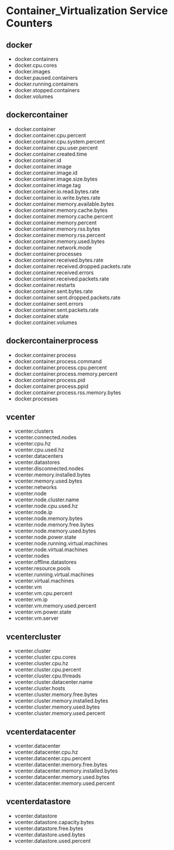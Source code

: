 # Container_Virtualization Service Counters

## docker
- docker.containers
- docker.cpu.cores
- docker.images
- docker.paused.containers
- docker.running.containers
- docker.stopped.containers
- docker.volumes

## dockercontainer
- docker.container
- docker.container.cpu.percent
- docker.container.cpu.system.percent
- docker.container.cpu.user.percent
- docker.container.created.time
- docker.container.id
- docker.container.image
- docker.container.image.id
- docker.container.image.size.bytes
- docker.container.image.tag
- docker.container.io.read.bytes.rate
- docker.container.io.write.bytes.rate
- docker.container.memory.available.bytes
- docker.container.memory.cache.bytes
- docker.container.memory.cache.percent
- docker.container.memory.percent
- docker.container.memory.rss.bytes
- docker.container.memory.rss.percent
- docker.container.memory.used.bytes
- docker.container.network.mode
- docker.container.processes
- docker.container.received.bytes.rate
- docker.container.received.dropped.packets.rate
- docker.container.received.errors
- docker.container.received.packets.rate
- docker.container.restarts
- docker.container.sent.bytes.rate
- docker.container.sent.dropped.packets.rate
- docker.container.sent.errors
- docker.container.sent.packets.rate
- docker.container.state
- docker.container.volumes

## dockercontainerprocess
- docker.container.process
- docker.container.process.command
- docker.container.process.cpu.percent
- docker.container.process.memory.percent
- docker.container.process.pid
- docker.container.process.ppid
- docker.container.process.rss.memory.bytes
- docker.processes

## vcenter
- vcenter.clusters
- vcenter.connected.nodes
- vcenter.cpu.hz
- vcenter.cpu.used.hz
- vcenter.datacenters
- vcenter.datastores
- vcenter.disconnected.nodes
- vcenter.memory.installed.bytes
- vcenter.memory.used.bytes
- vcenter.networks
- vcenter.node
- vcenter.node.cluster.name
- vcenter.node.cpu.used.hz
- vcenter.node.ip
- vcenter.node.memory.bytes
- vcenter.node.memory.free.bytes
- vcenter.node.memory.used.bytes
- vcenter.node.power.state
- vcenter.node.running.virtual.machines
- vcenter.node.virtual.machines
- vcenter.nodes
- vcenter.offline.datastores
- vcenter.resource.pools
- vcenter.running.virtual.machines
- vcenter.virtual.machines
- vcenter.vm
- vcenter.vm.cpu.percent
- vcenter.vm.ip
- vcenter.vm.memory.used.percent
- vcenter.vm.power.state
- vcenter.vm.server

## vcentercluster
- vcenter.cluster
- vcenter.cluster.cpu.cores
- vcenter.cluster.cpu.hz
- vcenter.cluster.cpu.percent
- vcenter.cluster.cpu.threads
- vcenter.cluster.datacenter.name
- vcenter.cluster.hosts
- vcenter.cluster.memory.free.bytes
- vcenter.cluster.memory.installed.bytes
- vcenter.cluster.memory.used.bytes
- vcenter.cluster.memory.used.percent

## vcenterdatacenter
- vcenter.datacenter
- vcenter.datacenter.cpu.hz
- vcenter.datacenter.cpu.percent
- vcenter.datacenter.memory.free.bytes
- vcenter.datacenter.memory.installed.bytes
- vcenter.datacenter.memory.used.bytes
- vcenter.datacenter.memory.used.percent

## vcenterdatastore
- vcenter.datastore
- vcenter.datastore.capacity.bytes
- vcenter.datastore.free.bytes
- vcenter.datastore.used.bytes
- vcenter.datastore.used.percent

